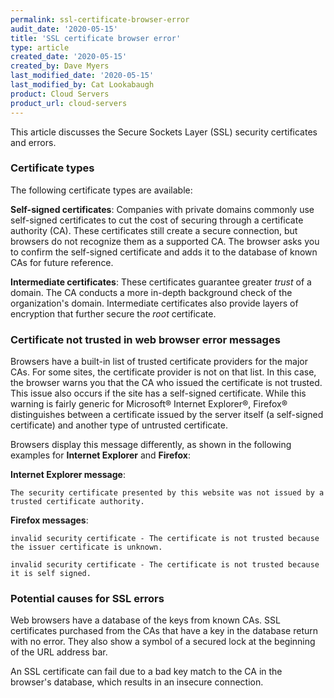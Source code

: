 ```yaml
---
permalink: ssl-certificate-browser-error
audit_date: '2020-05-15'
title: 'SSL certificate browser error'
type: article
created_date: '2020-05-15'
created_by: Dave Myers
last_modified_date: '2020-05-15'
last_modified_by: Cat Lookabaugh
product: Cloud Servers
product_url: cloud-servers
---
```


This article discusses the Secure Sockets Layer (SSL) security certificates and errors.

### Certificate types

The following certificate types are available:

**Self-signed certificates**: Companies with private domains commonly use self-signed certificates to cut
the cost of securing through a certificate authority (CA). These certificates still create a secure connection,
but browsers do not recognize them as a supported CA. The browser asks you to confirm the
self-signed certificate and adds it to the database of known CAs for future reference.

**Intermediate certificates**: These certificates guarantee greater *trust* of a domain. The CA conducts
a more in-depth background check of the organization's domain. Intermediate certificates also provide layers
of encryption that further secure the *root* certificate. 

### Certificate not trusted in web browser error messages

Browsers have a built-in list of trusted certificate providers for the major CAs. For some sites, the
certificate provider is not on that list. In this case, the browser warns you that the CA who issued
the certificate is not trusted. This issue also occurs if the site has a self-signed certificate. While
this warning is fairly generic for Microsoft&reg; Internet Explorer&reg;, Firefox&reg; distinguishes between
a certificate issued by the server itself (a self-signed certificate) and another type of untrusted certificate.

Browsers display this message differently, as shown in the following examples for **Internet Explorer**
and **Firefox**:

**Internet Explorer message**: 

`The security certificate presented by this website was not issued by a trusted certificate authority.`

**Firefox messages**:

`invalid security certificate - The certificate is not trusted because the issuer certificate is unknown.`

`invalid security certificate - The certificate is not trusted because it is self signed.`

### Potential causes for SSL errors

Web browsers have a database of the keys from known CAs. SSL certificates purchased from the CAs that have a key in
the database return with no error. They also show a symbol of a secured lock at the
beginning of the URL address bar.

An SSL certificate can fail due to a bad key match to the CA in the browser's database, which results
in an insecure connection.
